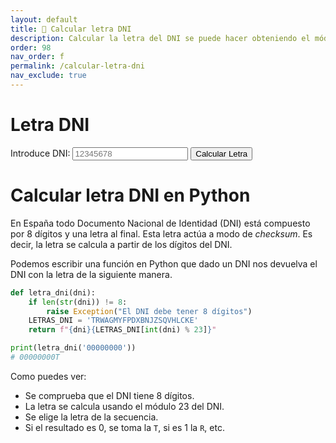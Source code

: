 ```yaml
---
layout: default
title: 📙 Calcular letra DNI
description: Calcular la letra del DNI se puede hacer obteniendo el módulo 23 del DNI.
order: 98
nav_order: f
permalink: /calcular-letra-dni
nav_exclude: true
---
```


# Letra DNI

<div>
    <label for="dni">Introduce DNI:</label>
    <input type="text" id="dni" maxlength="8" placeholder="12345678">
    <button type="button" onclick="calcularLetra()">Calcular Letra</button>
    <p id="resultado"></p>
</div>

<script>
    document.addEventListener("DOMContentLoaded", function() {
        window.calcularLetra = function() {
            const letras = "TRWAGMYFPDXBNJZSQVHLCKE";
            const numeroDni = document.getElementById("dni").value;

            if (!/^\d{8}$/.test(numeroDni)) {
                document.getElementById("resultado").innerText = "Error: Introduce un número de 8 dígitos.";
                return;
            }

            const resto = numeroDni % 23;
            const letra = letras[resto];
            document.getElementById("resultado").innerText = `${numeroDni}${letra}`;
        };
    });
</script>

# Calcular letra DNI en Python

En España todo Documento Nacional de Identidad (DNI) está compuesto por 8 dígitos y una letra al final.
Esta letra actúa a modo de *checksum*. Es decir, la letra se calcula a partir de los dígitos del DNI.

Podemos escribir una función en Python que dado un DNI nos devuelva el DNI con la letra de la siguiente manera.

```python
def letra_dni(dni):
    if len(str(dni)) != 8:
        raise Exception("El DNI debe tener 8 dígitos")
    LETRAS_DNI = 'TRWAGMYFPDXBNJZSQVHLCKE'
    return f"{dni}{LETRAS_DNI[int(dni) % 23]}"

print(letra_dni('00000000'))
# 00000000T
```

Como puedes ver:
* Se comprueba que el DNI tiene 8 dígitos.
* La letra se calcula usando el módulo 23 del DNI.
* Se elige la letra de la secuencia.
* Si el resultado es 0, se toma la `T`, si es 1 la `R`, etc.

